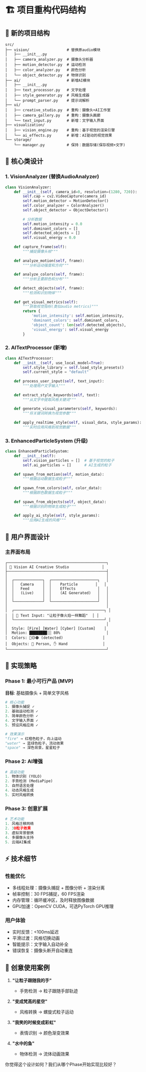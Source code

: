 # 🏗️ 项目重构代码结构

## 📁 新的项目结构
```
src/
├── vision/                 # 替换原audio模块
│   ├── __init__.py
│   ├── camera_analyzer.py  # 摄像头分析器
│   ├── motion_detector.py  # 运动检测
│   ├── color_analyzer.py   # 颜色分析
│   └── object_detector.py  # 物体识别
├── ai/                     # 新增AI模块
│   ├── __init__.py
│   ├── text_processor.py   # 文字处理
│   ├── style_generator.py  # 风格生成器
│   └── prompt_parser.py    # 提示词解析
├── ui/
│   ├── creative_studio.py  # 重构：摄像头+AI工作室
│   ├── camera_gallery.py   # 重构：摄像头画廊
│   └── text_input.py       # 新增：文字输入界面
├── visualization/
│   ├── vision_engine.py    # 重构：基于视觉的渲染引擎
│   └── ai_effects.py       # 新增：AI驱动的视觉效果
└── storage/
    └── manager.py          # 保持：数据存储(保存视频+文字)
```

## 🔄 核心类设计

### 1. VisionAnalyzer (替换AudioAnalyzer)
```python
class VisionAnalyzer:
    def __init__(self, camera_id=0, resolution=(1280, 720)):
        self.cap = cv2.VideoCapture(camera_id)
        self.motion_detector = MotionDetector()
        self.color_analyzer = ColorAnalyzer()
        self.object_detector = ObjectDetector()
        
        # 分析数据
        self.motion_intensity = 0.0
        self.dominant_colors = []
        self.detected_objects = []
        self.visual_energy = 0.0
        
    def capture_frame(self):
        """捕捉摄像头帧"""
        
    def analyze_motion(self, frame):
        """分析运动强度和方向"""
        
    def analyze_colors(self, frame):
        """分析主要颜色和分布"""
        
    def detect_objects(self, frame):
        """检测和识别物体"""
        
    def get_visual_metrics(self):
        """获取视觉指标(类似audio metrics)"""
        return {
            'motion_intensity': self.motion_intensity,
            'dominant_colors': self.dominant_colors,
            'object_count': len(self.detected_objects),
            'visual_energy': self.visual_energy
        }
```

### 2. AITextProcessor (新增)
```python
class AITextProcessor:
    def __init__(self, use_local_model=True):
        self.style_library = self.load_style_presets()
        self.current_style = "default"
        
    def process_user_input(self, text_input):
        """处理用户文字输入"""
        
    def extract_style_keywords(self, text):
        """从文字中提取风格关键词"""
        
    def generate_visual_parameters(self, keywords):
        """将关键词转换为视觉参数"""
        
    def apply_realtime_style(self, visual_data, style_params):
        """实时应用风格到视觉数据"""
```

### 3. EnhancedParticleSystem (升级)
```python
class EnhancedParticleSystem:
    def __init__(self):
        self.vision_particles = []  # 基于视觉的粒子
        self.ai_particles = []      # AI生成的粒子
        
    def spawn_from_motion(self, motion_data):
        """根据运动数据生成粒子"""
        
    def spawn_from_colors(self, color_data):
        """根据颜色数据生成粒子"""
        
    def spawn_from_objects(self, object_data):
        """根据识别的物体生成粒子"""
        
    def apply_ai_style(self, style_params):
        """应用AI生成的风格"""
```

## 🎨 用户界面设计

### 主界面布局
```
┌─────────────────────────────────────────────┐
│ 🎥 Vision AI Creative Studio               │
├─────────────────────────────────────────────┤
│                                             │
│  ┌─────────────┐  ┌─────────────────────┐   │
│  │   Camera    │  │    Particle        │   │
│  │   Feed      │  │    Effects          │   │
│  │   (Live)    │  │    (AI Generated)   │   │
│  │             │  │                     │   │
│  └─────────────┘  └─────────────────────┘   │
│                                             │
│  ┌─────────────────────────────────────────┐ │
│  │ 💬 Text Input: "让粒子像火焰一样舞蹈"  │ │
│  └─────────────────────────────────────────┘ │
│                                             │
│  Style: [Fire] [Water] [Cyber] [Custom]    │
│  Motion: ████████░░ 80%                     │
│  Colors: 🔴🟡🟠 (detected)                  │
│  Objects: 👤 Person, ✋ Hand                │
└─────────────────────────────────────────────┘
```

## 🎯 实现策略

### Phase 1: 最小可行产品 (MVP)
**目标**: 基础摄像头 + 简单文字风格
```python
# 核心功能
1. 摄像头捕捉 ✓
2. 基础运动检测 ✓
3. 简单颜色分析 ✓
4. 文字输入界面 ✓
5. 预设风格应用 ✓

# 效果演示
"fire" → 红橙色粒子，向上运动
"water" → 蓝绿色粒子，流动效果
"space" → 深色背景，星星粒子
```

### Phase 2: AI增强
```python
# 高级功能
1. 物体识别 (YOLO)
2. 手势检测 (MediaPipe)
3. 自然语言处理
4. 动态风格生成
5. 实时风格转换
```

### Phase 3: 创意扩展
```python
# 艺术功能
1. 风格迁移网络
2. 3D粒子效果
3. 虚拟背景替换
4. 多摄像头支持
5. 云端AI集成
```

## ⚡ 技术细节

### 性能优化
- 多线程处理：摄像头捕捉 + 图像分析 + 渲染分离
- 帧率控制：30 FPS捕捉，60 FPS渲染
- 内存管理：循环缓冲区，及时释放图像数据
- GPU加速：OpenCV CUDA，可选PyTorch GPU推理

### 用户体验
- 实时反馈：<100ms延迟
- 平滑过渡：风格切换动画
- 智能提示：文字输入自动补全
- 错误恢复：摄像头断开自动重连

## 🎪 创意使用案例

1. **"让粒子跟随我的手"**
   - 手势检测 → 粒子跟随手部轨迹
   
2. **"变成梵高的星空"**
   - 风格转换 → 螺旋式粒子运动
   
3. **"我笑的时候变成彩虹"**
   - 表情识别 → 颜色渐变效果
   
4. **"水中的鱼"**
   - 物体检测 → 流体动画效果

你觉得这个设计如何？我们从哪个Phase开始实现比较好？